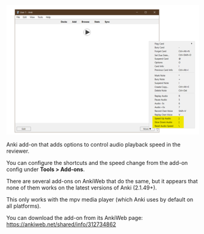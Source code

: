![The add-on's menu items](shot.png)

Anki add-on that adds options to control audio playback speed in the reviewer.

You can configure the shortcuts and the speed change from the add-on config under **Tools > Add-ons**.

There are several add-ons on AnkiWeb that do the same, but it appears that none of them works on the latest versions of Anki (2.1.49+).

This only works with the mpv media player (which Anki uses by default on all platforms).

You can download the add-on from its AnkiWeb page: https://ankiweb.net/shared/info/312734862
